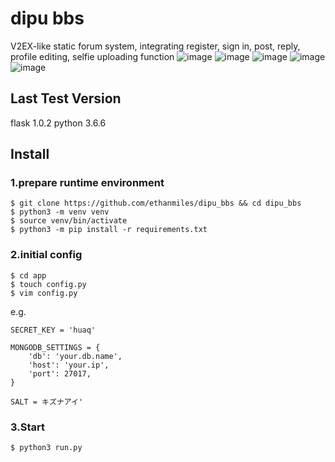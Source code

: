 # dipu bbs
V2EX-like static forum system, integrating register, sign in, post, reply, profile editing, selfie uploading function
![image](https://raw.githubusercontent.com/milespercival/miles_bbs/master/app/static/screen_shot/ss1.png)
![image](https://raw.githubusercontent.com/milespercival/miles_bbs/master/app/static/screen_shot/ss2.png)
![image](https://raw.githubusercontent.com/milespercival/miles_bbs/master/app/static/screen_shot/ss3.png)
![image](https://raw.githubusercontent.com/milespercival/miles_bbs/master/app/static/screen_shot/ss4.png)
![image](https://raw.githubusercontent.com/milespercival/miles_bbs/master/app/static/screen_shot/ss5.png)
## Last Test Version
flask 1.0.2
python 3.6.6

## Install
### 1.prepare runtime environment
```
$ git clone https://github.com/ethanmiles/dipu_bbs && cd dipu_bbs
$ python3 -m venv venv
$ source venv/bin/activate
$ python3 -m pip install -r requirements.txt
```
### 2.initial config
```
$ cd app
$ touch config.py
$ vim config.py
```
e.g.
```
SECRET_KEY = 'huaq'

MONGODB_SETTINGS = {
    'db': 'your.db.name', 
    'host': 'your.ip',
    'port': 27017,
}

SALT = キズナアイ'
```
### 3.Start
```
$ python3 run.py
```
